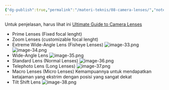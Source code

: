 ```yaml
---
{"dg-publish":true,"permalink":"/materi-teknis/08-camera-lenses/","noteIcon":"","created":"2025-10-20T17:02:56.560+07:00","updated":"2025-10-15T16:01:40.000+07:00"}
---
```


Untuk penjelasan, harus lihat ini [Ultimate Guide to Camera Lenses](https://youtu.be/uSsIqR3DuK8?si=kX6VvWRBwuDQSJmT)
- Prime Lenses (Fixed focal lenght)
- Zoom Lenses (customizable focal lenght)
- Extreme Wide-Angle Lens (Fisheye Lenses)
![image-33.png](/img/user/Materi%20Teknis/attachments/image-33.png)![image-34.png](/img/user/Materi%20Teknis/attachments/image-34.png)
- Wide-Angle Lens
![image-35.png](/img/user/Materi%20Teknis/attachments/image-35.png)
- Standard Lens (Normal Lenses)
![image-36.png](/img/user/Materi%20Teknis/attachments/image-36.png)
- Telephoto Lens (Long Lenses)
![image-37.png](/img/user/Materi%20Teknis/attachments/image-37.png)
- Macro Lenses (Micro Lenses)
  Kemampuannya untuk mendapatkan ketajaman yang ekstrim dengan posisi yang sangat dekat 
- Tilt Shift Lens
![image-38.png](/img/user/Materi%20Teknis/attachments/image-38.png)
